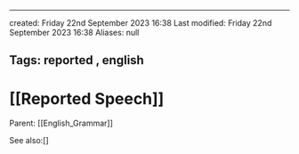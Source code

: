 


---
created: Friday 22nd September 2023 16:38
Last modified: Friday 22nd September 2023 16:38
Aliases: null

Tags: reported ,  english
---

# [[Reported Speech]]



Parent: [[English_Grammar]]

See also:[]